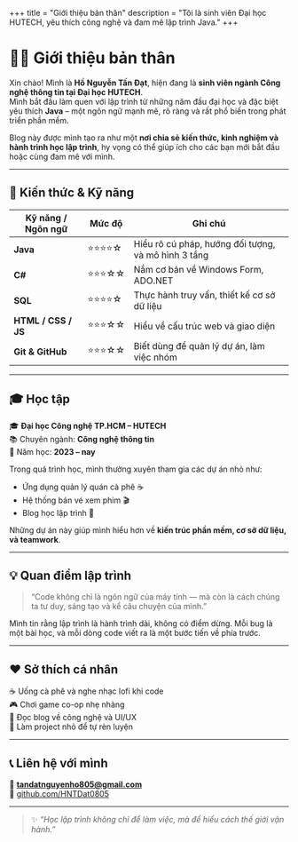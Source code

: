 +++
title = "Giới thiệu bản thân"
description = "Tôi là sinh viên Đại học HUTECH, yêu thích công nghệ và đam mê lập trình Java."
+++

# 👨‍💻 Giới thiệu bản thân

Xin chào! Mình là **Hồ Nguyễn Tấn Đạt**, hiện đang là **sinh viên ngành Công nghệ thông tin tại Đại học HUTECH**.  
Mình bắt đầu làm quen với lập trình từ những năm đầu đại học và đặc biệt yêu thích **Java** – một ngôn ngữ mạnh mẽ, rõ ràng và rất phổ biến trong phát triển phần mềm.

Blog này được mình tạo ra như một **nơi chia sẻ kiến thức, kinh nghiệm và hành trình học lập trình**, hy vọng có thể giúp ích cho các bạn mới bắt đầu hoặc cùng đam mê với mình.

---

## 🧠 Kiến thức & Kỹ năng

| Kỹ năng / Ngôn ngữ  | Mức độ    | Ghi chú                                             |
| ------------------- | --------- | --------------------------------------------------- |
| **Java**            | ⭐⭐⭐⭐☆ | Hiểu rõ cú pháp, hướng đối tượng, và mô hình 3 tầng |
| **C#**              | ⭐⭐⭐☆☆  | Nắm cơ bản về Windows Form, ADO.NET                 |
| **SQL**             | ⭐⭐⭐⭐☆ | Thực hành truy vấn, thiết kế cơ sở dữ liệu          |
| **HTML / CSS / JS** | ⭐⭐⭐☆☆  | Hiểu về cấu trúc web và giao diện                   |
| **Git & GitHub**    | ⭐⭐⭐☆☆  | Biết dùng để quản lý dự án, làm việc nhóm           |

---

## 🎓 Học tập

🎓 **Đại học Công nghệ TP.HCM – HUTECH**  
📚 Chuyên ngành: **Công nghệ thông tin**  
📅 Năm học: **2023 – nay**

Trong quá trình học, mình thường xuyên tham gia các dự án nhỏ như:

- Ứng dụng quản lý quán cà phê ☕
- Hệ thống bán vé xem phim 🎬
- Blog học lập trình 📘

Những dự án này giúp mình hiểu hơn về **kiến trúc phần mềm, cơ sở dữ liệu, và teamwork**.

---

## 💡 Quan điểm lập trình

> “Code không chỉ là ngôn ngữ của máy tính — mà còn là cách chúng ta tư duy, sáng tạo và kể câu chuyện của mình.”

Mình tin rằng lập trình là hành trình dài, không có điểm dừng. Mỗi bug là một bài học, và mỗi dòng code viết ra là một bước tiến về phía trước.

---

## ❤️ Sở thích cá nhân

☕ Uống cà phê và nghe nhạc lofi khi code  
🎮 Chơi game co-op nhẹ nhàng  
📖 Đọc blog về công nghệ và UI/UX  
🧩 Làm project nhỏ để tự rèn luyện

---

## 📞 Liên hệ với mình

📧 **tandatnguyenho805@gmail.com**  
💼 [github.com/HNTDat0805](https://github.com/HNTDat0805)

---

> ✨ _“Học lập trình không chỉ để làm việc, mà để hiểu cách thế giới vận hành.”_
